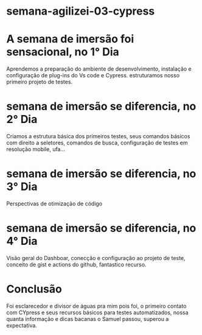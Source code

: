 ﻿# semana-agilizei-03-cypress
 
# A semana de imersão foi sensacional, no 1° Dia
Aprendemos a preparação do ambiente de desenvolvimento,
instalação e configuração de plug-ins do Vs code e Cypress.
estruturamos nosso primeiro projeto de testes.

# semana de imersão se diferencia, no 2° Dia
Criamos a estrutura básica dos primeiros testes, seus comandos básicos
com direito a seletores, comandos de busca, configuração de testes 
em resolução mobile, ufa...

# semana de imersão se diferencia, no 3° Dia
Perspectivas de otimização de código

# semana de imersão se diferencia, no 4° Dia
Visão geral do Dashboar, conecção e configuração ao projeto de teste,
conceito de gist e actions do github, fantastico recurso.

# Conclusão
Foi esclarecedor e divisor de águas pra mim pois foi,
o primeiro contato com CYpress e seus recursos básicos para testes
automatizados, nossa quanta informação e dicas bacanas o Samuel passou,
superou a expectativa.
